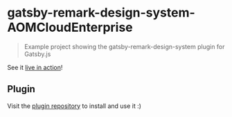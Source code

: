 # gatsby-remark-design-system-AOMCloudEnterprise
> Example project showing the gatsby-remark-design-system plugin for Gatsby.js

See it [live in action](https://gatsby-remark-design-system.netlify.com/)!

## Plugin

Visit the [plugin repository](https://github.com/danklut/gatsby-remark-design-system) to install and use it :)

